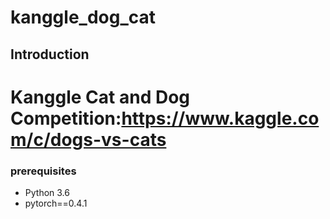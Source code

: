 # kanggle_dog_cat
## Introduction
# Kanggle Cat and Dog Competition:https://www.kaggle.com/c/dogs-vs-cats

### prerequisites

- Python 3.6
- pytorch==0.4.1
